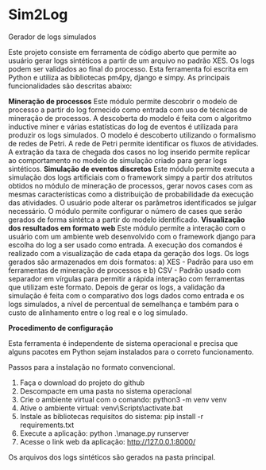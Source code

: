 # Sim2Log
Gerador de logs simulados

Este projeto consiste em ferramenta de código aberto que permite ao usuário gerar logs sintéticos a partir de um arquivo no padrão XES. Os logs podem ser validados ao final do processo. Esta ferramenta foi escrita em Python e utiliza as bibliotecas pm4py, django e simpy. As principais funcionalidades são descritas abaixo:

**Mineração de processos**
       Este módulo permite descobrir o modelo de processo a partir do log fornecido como entrada com uso de técnicas de mineração de processos. A descoberta do modelo é feita com o algoritmo inductive miner e várias estatísticas do log de eventos é utilizada para produzir os logs simulados. O modelo é descoberto utilizando o formalismo de redes de Petri. A rede de Petri permite identificar os fluxos de atividades. A extração da taxa de chegada dos casos no log inserido permite replicar ao comportamento no modelo de simulação criado para gerar logs sintéticos. 
**Simulação de eventos discretos**
        Este módulo permite executa a simulação dos logs artificiais com o framework simpy a partir dos atritutos obtidos no módulo de mineração de processos, gerar novos cases com as mesmas características como a distribuição de probabilidade da execução das atividades. O usuário pode alterar os parâmetros identificados se julgar necessário. O módulo permite configurar o número de cases que serão gerados de forma sintétca a partir do modelo identificado.
**Visualização dos resultados em formato web**
        Este módulo permite a interação com o usuário com um ambiente web desenvolvido com o framework django para escolha do log a ser usado como entrada. A execução dos comandos é realizado com a visualização de cada etapa da geração dos logs. Os logs gerados são armazenados em dois formatos: a) XES - Padrão para uso em ferramentas de mineração de processos e b) CSV - Padrão usado com separador em vírgulas para permitir a rápida interação com ferramentas que utilizam este formato. Depois de gerar os logs, a validação da simulação é feita com o comparativo dos logs dados como entrada e os logs simulados, a nível de percentual de semelhança e também para o custo de alinhamento entre o log real e o log simulado.

**Procedimento de configuração**

Esta ferramenta é independente de sistema operacional e precisa que alguns pacotes em Python sejam instalados para o correto funcionamento. 

Passos para a instalação no formato convencional.
1) Faça o download do projeto do github
2) Descompacte em uma pasta no sistema operacional
3) Crie o ambiente virtual com o comando: python3 -m venv venv
4) Ative o ambiente virtual: venv\Scripts\activate.bat
5) Instale as bibliotecas requisitos do sistema: pip install -r requirements.txt
6) Execute a aplicação: python .\manage.py runserver
7) Acesse o link web da aplicação: http://127.0.0.1:8000/

Os arquivos dos logs sintéticos são gerados na pasta principal.


